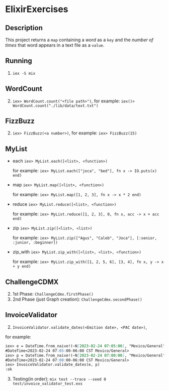 # ElixirExercises

## Description
This project returns a `map` containing a _word_ as a `key` and the _number of times_ that word appears in a text file as a `value`.

## Running
1. `iex -S mix`

## WordCount
2. `iex> WordCount.count("<file path>")`, 
    for example: `iex()> WordCount.count("./lib/data/text.txt")`

## FizzBuzz
2. `iex> FizzBuzz(<a number>)`,
    for example: `iex> FizzBuzz(15)`

## MyList
* each `iex> MyList.each([<list>, <function>)`
  
  for example: `iex> MyList.each(["joca", "bed"], fn x -> IO.puts(x) end)`
* map `iex> MyList.map([<list>, <function>)`
  
  for example: `iex> MyList.map([1, 2, 3], fn x -> x * 2 end)`
* reduce `iex> MyList.reduce([<list>, <function>)`
  
  for example: `iex> MyList.reduce([1, 2, 3], 0, fn x, acc -> x + acc end)`
* zip `iex> MyList.zip([<list>, <list>)`
  
  for example: `iex> MyList.zip(["Agus", "Caleb", "Joca"], [:senior, :junior, :beginner])`
* zip_with `iex> MyList.zip_with([<list>, <list>, <function>)`
  
  for example: `iex> MyList.zip_with([1, 2, 5, 6], [3, 4], fn x, y -> x + y end)`

## ChallengeCDMX
2. 1st Phase: `ChallengeCdmx.firstPhase()`
2. 2nd Phase (just Graph creation): `ChallengeCdmx.secondPhase()`

## InvoiceValidator
2. `InvoiceValidator.validate_dates(<Emition date>, <PAC date>)`,

for example:
```markdown
iex> e = DateTime.from_naive!(~N[2023-02-24 07:05:00], "Mexico/General")
#DateTime<2023-02-24 07:05:00-06:00 CST Mexico/General>
iex> p = DateTime.from_naive!(~N[2023-02-24 07:00:00], "Mexico/General")
#DateTime<2023-02-24 07:00:00-06:00 CST Mexico/General>
iex> InvoiceValidator.validate_dates(e, p)                              
:ok
```

3. Testing(in order): `mix test --trace --seed 0 test/invoice_validator_test.exs`

